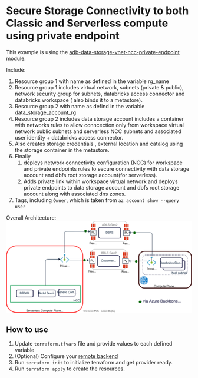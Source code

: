 # Secure Storage Connectivity to both Classic and Serverless compute using private endpoint

This example is using the [adb-data-storage-vnet-ncc-private-endpoint](../../modules/adb-data-storage-vnet-ncc-private-endpoint) module.

Include:
1. Resource group 1 with name as defined in the variable rg_name
2. Resource group 1 includes virtual network, subnets (private & public), network security group for subnets, databricks access connector and databricks workspace ( also binds it to a metastore).
3. Resource group 2 with name as defind in the variable data_storage_account_rg
4. Resource group 2 includes data storage account includes a container with networks rules to allow conncection only from workspace virtual network public subnets and serverless NCC subnets and associated user identity + databricks access connector.
5. Also creates storage credentials , external location and catalog using the storage container in the metastore.
6. Finally 
    1. deploys network connectivity configuration (NCC) for workspace and private endpoints rules to secure connectivity with data storage account and dbfs root storage account(for serverless).
    2. Adds private link within workspace virtual network and deploys private endpoints to data storage account and dbfs root storage account along with associated dns zones.
7. Tags, including `Owner`, which is taken from `az account show --query user`

Overall Architecture:
![alt text](../../modules/adb-data-storage-vnet-ncc-private-endpoint/architecture.drawio.svg)

## How to use

1. Update `terraform.tfvars` file and provide values to each defined variable
2. (Optional) Configure your [remote backend](https://developer.hashicorp.com/terraform/language/settings/backends/azurerm)
3. Run `terraform init` to initialize terraform and get provider ready.
4. Run `terraform apply` to create the resources.